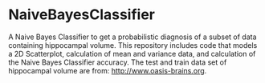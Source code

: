 # NaiveBayesClassifier
A Naive Bayes Classifier to get a probabilistic diagnosis of a subset of data containing hippocampal volume. This repository includes code that models a 2D Scatterplot, calculation of mean and variance data, and calculation of the Naive Bayes Classifier accuracy. The test and train data set of hippocampal volume are from: http://www.oasis-brains.org. 
